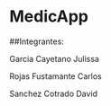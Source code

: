 # MedicApp

##Integrantes:

Garcia Cayetano Julissa

Rojas Fustamante Carlos

Sanchez Cotrado David
